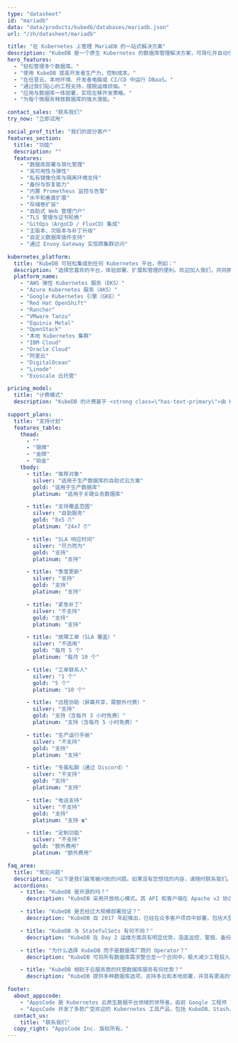 ```yaml
---
type: "datasheet"
id: "mariadb"
data: "data/products/kubedb/databases/mariadb.json"
url: "/zh/datasheet/mariadb"

title: "在 Kubernetes 上管理 MariaDB 的一站式解决方案"
description: "KubeDB 是一个原生 Kubernetes 的数据库管理解决方案，可简化并自动化常见的数据库任务，例如：部署、监控、升级、打补丁、扩展、卷扩容、备份、恢复、故障检测和修复。支持多种主流数据库，适用于所有公有云和私有云环境。"
hero_features:
  - "轻松管理多个数据库。"
  - "使用 KubeDB 提高开发者生产力，控制成本。"
  - "在任意云、本地环境、开发者电脑或 CI/CD 中运行 DBaaS。"
  - "通过我们贴心的工程支持，摆脱运维烦恼。"
  - "应用与数据库一体部署，实现左移开发策略。"
  - "为每个微服务释放数据库的强大潜能。"

contact_sales: "联系我们"
try_now: "立即试用"

social_prof_title: "我们的部分客户"
features_section:
  title: "功能"
  description: ""
  features:
    - "数据库部署与简化管理"
    - "高可用性与弹性"
    - "私有镜像仓库与隔离环境支持"
    - "备份与恢复能力"
    - "内置 Prometheus 监控与告警"
    - "水平和垂直扩展"
    - "存储卷扩容"
    - "自助式 Web 管理门户"
    - "TLS 管理与证书轮换"
    - "GitOps（ArgoCD / FluxCD）集成"
    - "主版本、次版本与补丁升级"
    - "自定义数据库插件支持"
    - "通过 Envoy Gateway 实现跨集群访问"

kubernetes_platform:
  title: "KubeDB 可轻松集成到任何 Kubernetes 平台，例如："
  description: "选择您喜欢的平台，体验部署、扩展和管理的便利。欢迎加入我们，共同拥抱未来的应用部署方式。"
  platform_name:
    - "AWS 弹性 Kubernetes 服务（EKS）"
    - "Azure Kubernetes 服务（AKS）"
    - "Google Kubernetes 引擎（GKE）"
    - "Red Hat OpenShift"
    - "Rancher"
    - "VMware Tanzu"
    - "Equinix Metal"
    - "OpenStack"
    - "本地 Kubernetes 集群"
    - "IBM Cloud"
    - "Oracle Cloud"
    - "阿里云"
    - "DigitalOcean"
    - "Linode"
    - "Exoscale 云托管"

pricing_model:
  title: "计费模式"
  description: "KubeDB 的计费基于 <strong class=\"has-text-primary\">由 KubeDB 管理的数据库容器的内存上限</strong>（不是 Kubernetes 工作节点的内存）。例如，一个有 3 个副本、每个副本分配 8GB 内存的 PostgreSQL 实例，将按 24GB 内存计费。"

support_plans:
  title: "支持计划"
  features_table:
    thead:
      - ""
      - "银牌"
      - "金牌"
      - "铂金"
    tbody:
      - title: "推荐对象"
        silver: "适用于生产数据库的自助式云方案"
        gold: "适用于生产数据库"
        platinum: "适用于关键业务数据库"

      - title: "支持覆盖范围"
        silver: "自助服务"
        gold: "8x5 ⏰"
        platinum: "24x7 ⏰"

      - title: "SLA 响应时间"
        silver: "尽力而为"
        gold: "支持"
        platinum: "支持"

      - title: "季度更新"
        silver: "支持"
        gold: "支持"
        platinum: "支持"

      - title: "紧急补丁"
        silver: "不支持"
        gold: "支持"
        platinum: "支持"

      - title: "故障工单（SLA 覆盖）"
        silver: "不适用"
        gold: "每月 5 个"
        platinum: "每月 10 个"

      - title: "工单联系人"
        silver: "1 个"
        gold: "5 个"
        platinum: "10 个"

      - title: "远程协助（屏幕共享，需额外付费）"
        silver: "支持"
        gold: "支持（含每月 3 小时免费）"
        platinum: "支持（含每月 5 小时免费）"

      - title: "生产运行手册"
        silver: "不支持"
        gold: "支持"
        platinum: "支持"

      - title: "专属私聊（通过 Discord）"
        silver: "不支持"
        gold: "支持"
        platinum: "支持"

      - title: "电话支持"
        silver: "不支持"
        gold: "支持"
        platinum: "支持 ☎"

      - title: "定制功能"
        silver: "不支持"
        gold: "额外费用"
        platinum: "额外费用"

faq_area:
  title: "常见问题"
  description: "以下是我们最常被问到的问题。如果没有您想找的内容，请随时联系我们。"
  accordions:
    - title: "KubeDB 是开源的吗？"
      description: "KubeDB 采用开放核心模式。其 API 和客户端在 Apache v2 协议下可用于集成至客户项目中。"

    - title: "KubeDB 是否经过大规模部署验证？"
      description: "KubeDB 自 2017 年起推出，已经在众多客户项目中部署，包括大型部署环境。"

    - title: "KubeDB 与 StatefulSets 有何不同？"
      description: "KubeDB 在 Day 2 运维方面具有明显优势，涵盖监控、警报、备份/恢复、版本升级及扩展等功能。"

    - title: "为什么选择 KubeDB 而不是数据库厂商的 Operator？"
      description: "KubeDB 可将所有数据库需求整合至一个合同中，极大减少工程投入，相比厂商 Operator 更高效便捷。"

    - title: "KubeDB 相较于云服务商的托管数据库服务有何优势？"
      description: "KubeDB 提供多种数据库选项，支持多云和本地部署，并具有更高的性价比。"

footer:
  about_appscode: 
    - "AppsCode 是 Kubernetes 云原生数据平台领域的领导者。由前 Google 工程师 Tamal Saha 于 2016 年创办。"
    - "AppsCode 开发了多款广受欢迎的 Kubernetes 工具产品，包括 KubeDB、Stash、KubeVault、Kubeform 和 Voyager。公司总部位于美国内华达州拉斯维加斯，工程办公室设在孟加拉国达卡。"
  contact_us:
    title: "联系我们"
  copy_right: "AppsCode Inc. 版权所有。"
---
```

